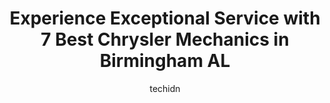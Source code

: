 ---
layout: ampstory
image: https://images.unsplash.com/photo-1625078995475-24378c4d611b?ixlib=rb-4.0.3&ixid=MnwxMjA3fDB8MHxwaG90by1wYWdlfHx8fGVufDB8fHx8&auto=format&fit=crop&w=640&h=853&q=80
author: techidn
featured: false
description: Searching for the finest Chrysler Mechanic in Birmingham AL, USA? Look no further than the 7 best Chrysler Mechanic in the area, where youll find a team of highly qualified professionals re
title: Experience Exceptional Service with 7 Best Chrysler Mechanics in Birmingham AL
cover:
   title: Experience Exceptional Service with 7 Best Chrysler Mechanics in Birmingham AL
   subtitle: Rickpate
   background: https://images.unsplash.com/photo-1625078995475-24378c4d611b?ixlib=rb-4.0.3&ixid=MnwxMjA3fDB8MHxwaG90by1wYWdlfHx8fGVufDB8fHx8&auto=format&fit=crop&w=640&h=853&q=80

pages: 
 - layout: thirds
   top: <h1>#1 Jim Burke Automotive Service</h1>
   bottom: "<p>Brought my wifes 2014 Jeep Grand Cherokee in to have the brakes checked due to a dashboard warning light. Made the appointment for 8am on Monday. They didnt diagnose th</p>"
   background: https://www.knot35.com/toplist/wp-content/uploads/2023/06/best-chrysler-mechanic-1-in-birmingham-al-1685834815.jpeg
   backgroundblur: true
 - layout: thirds
   top: <h1>#2 Mackins Garage</h1>
   bottom: "<p>4710 5th Ave S, Birmingham, AL 35222, United States</p>"
   background: https://www.knot35.com/toplist/wp-content/uploads/2023/06/best-chrysler-mechanic-2-in-birmingham-al-1685834815.jpeg
   cta:
      link: https://www.knot35.com/toplist/experience-exceptional-service-with-7-best-chrysler-mechanics-in-birmingham-al/
      text: Experience Exceptional Service with 7 Best Chrysler Mechanics in Birmingham AL
 - layout: thirds
   top: <h1>#3 TAPCO Premier Auto Repair</h1>
   bottom: "<p>600 24th St S, Birmingham, AL 35233, United States</p>"
   background: https://www.knot35.com/toplist/wp-content/uploads/2023/06/best-chrysler-mechanic-3-in-birmingham-al-1685834816.png
   cta:
      link: https://www.knot35.com/toplist/experience-exceptional-service-with-7-best-chrysler-mechanics-in-birmingham-al/
      text: Experience Exceptional Service with 7 Best Chrysler Mechanics in Birmingham AL
 - layout: thirds
   top: <h1>#4 Hutchinson Automotive Inc</h1>
   bottom: "<p>2617 5th Ave S, Birmingham, AL 35233, United States</p>"
   background: https://images.unsplash.com/photo-1524169358666-79f22534bc6e?ixlib=rb-4.0.3&ixid=MnwxMjA3fDB8MHxwaG90by1wYWdlfHx8fGVufDB8fHx8&auto=format&fit=crop&w=640&h=853&q=80
   cta:
      link: https://www.knot35.com/toplist/experience-exceptional-service-with-7-best-chrysler-mechanics-in-birmingham-al/
      text: Experience Exceptional Service with 7 Best Chrysler Mechanics in Birmingham AL
 - layout: thirds
   top: <h1>#5 Jim Burke Nissan Service</h1>
   bottom: "<p>1300 3rd Ave N, Birmingham, AL 35203, United States</p>"
   background: https://images.unsplash.com/photo-1510906594845-bc082582c8cc?ixlib=rb-4.0.3&ixid=MnwxMjA3fDB8MHxwaG90by1wYWdlfHx8fGVufDB8fHx8&auto=format&fit=crop&w=640&h=853&q=80
   cta:
      link: https://www.knot35.com/toplist/experience-exceptional-service-with-7-best-chrysler-mechanics-in-birmingham-al/
      text: Experience Exceptional Service with 7 Best Chrysler Mechanics in Birmingham AL
 - layout: thirds
   top: <h1>#6 Antwons Mobile Mechanic Service</h1>
   bottom: "<p>321 Valley Ave, Birmingham, AL 35209, United States</p>"
   background: https://images.unsplash.com/photo-1515405295579-ba7b45403062?ixlib=rb-4.0.3&ixid=MnwxMjA3fDB8MHxwaG90by1wYWdlfHx8fGVufDB8fHx8&auto=format&fit=crop&w=640&h=853&q=80
   cta:
      link: https://www.knot35.com/toplist/experience-exceptional-service-with-7-best-chrysler-mechanics-in-birmingham-al/
      text: Experience Exceptional Service with 7 Best Chrysler Mechanics in Birmingham AL
 - layout: thirds
   top: <h1>#7 Auto & Truck Services</h1>
   bottom: "<p>100 25th St S, Birmingham, AL 35233, United States</p>"
   background: https://images.unsplash.com/photo-1533735380053-eb8d0759b24a?ixlib=rb-4.0.3&ixid=MnwxMjA3fDB8MHxwaG90by1wYWdlfHx8fGVufDB8fHx8&auto=format&fit=crop&w=640&h=853&q=80
   cta:
      link: https://www.knot35.com/toplist/experience-exceptional-service-with-7-best-chrysler-mechanics-in-birmingham-al/
      text: Experience Exceptional Service with 7 Best Chrysler Mechanics in Birmingham AL
 - layout: thirds
   middle: Continue reading...
   background: https://images.unsplash.com/photo-1527066579998-dbbae57f45ce?ixlib=rb-4.0.3&ixid=MnwxMjA3fDB8MHxwaG90by1wYWdlfHx8fGVufDB8fHx8&auto=format&fit=crop&w=640&h=853&q=80
   cta:
      link: https://www.knot35.com/toplist/experience-exceptional-service-with-7-best-chrysler-mechanics-in-birmingham-al/
      text: Experience Exceptional Service with 7 Best Chrysler Mechanics in Birmingham AL
      
---